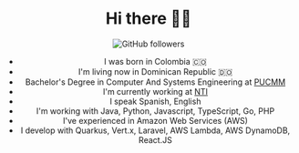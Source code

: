 <div align=center>
    <center><h1>Hi there 👋🏻</h1></center>
<div>

![GitHub followers](https://img.shields.io/github/followers/juandiii?style=social)


- I was born in Colombia 🇨🇴
- I'm living now in Dominican Republic 🇩🇴
- Bachelor's Degree in Computer And Systems Engineering at [PUCMM](https://pucmm.edu.do)
- I'm currently working at [NTI](http://nti.do)
- I speak Spanish, English
- I'm working with Java, Python, Javascript, TypeScript, Go, PHP
- I've experienced in Amazon Web Services (AWS)
- I develop with Quarkus, Vert.x, Laravel, AWS Lambda, AWS DynamoDB, React.JS
